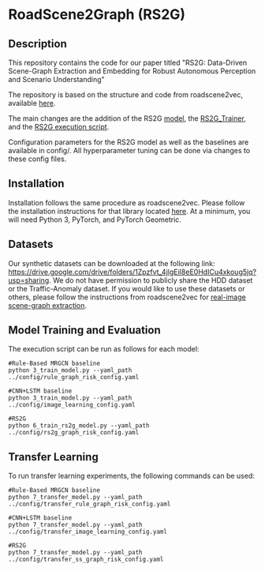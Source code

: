 # RoadScene2Graph (RS2G)

## Description
This repository contains the code for our paper titled "RS2G: Data-Driven Scene-Graph Extraction and Embedding for Robust Autonomous Perception and Scenario Understanding"

The repository is based on the structure and code from roadscene2vec, available [here](https://github.com/AICPS/roadscene2vec).

The main changes are the addition of the RS2G [model](https://github.com/AICPS/RS2G/blob/main/learning/model/rs2g.py), the [RS2G_Trainer](https://github.com/AICPS/RS2G/blob/main/learning/util/rs2g_trainer.py), and the [RS2G execution script](https://github.com/AICPS/RS2G/blob/main/scripts/6_train_rs2g_model.py).

Configuration parameters for the RS2G model as well as the baselines are available in config/. All hyperparameter tuning can be done via changes to these config files.

## Installation
Installation follows the same procedure as roadscene2vec. Please follow the installation instructions for that library located [here](https://github.com/AICPS/roadscene2vec/blob/main/README.md#general-python-setup). At a minimum, you will need Python 3, PyTorch, and PyTorch Geometric. 

## Datasets
Our synthetic datasets can be downloaded at the following link: https://drive.google.com/drive/folders/1Zpzfvt_4jlgEiI8eE0HdICu4xkoug5jq?usp=sharing.
We do not have permission to publicly share the HDD dataset or the Traffic-Anomaly dataset. If you would like to use these datasets or others, please follow the instructions from roadscene2vec for [real-image scene-graph extraction](https://github.com/AICPS/roadscene2vec#use-case-1-converting-an-ego-centric-observation-image-into-a-scene-graph).


## Model Training and Evaluation

The execution script can be run as follows for each model:
```
#Rule-Based MRGCN baseline
python 3_train_model.py --yaml_path ../config/rule_graph_risk_config.yaml  

#CNN+LSTM baseline
python 3_train_model.py --yaml_path ../config/image_learning_config.yaml

#RS2G
python 6_train_rs2g_model.py --yaml_path ../config/rs2g_graph_risk_config.yaml
```

## Transfer Learning

To run transfer learning experiments, the following commands can be used:
```
#Rule-Based MRGCN baseline
python 7_transfer_model.py --yaml_path ../config/transfer_rule_graph_risk_config.yaml

#CNN+LSTM baseline
python 7_transfer_model.py --yaml_path ../config/transfer_image_learning_config.yaml

#RS2G
python 7_transfer_model.py --yaml_path ../config/transfer_ss_graph_risk_config.yaml
```
